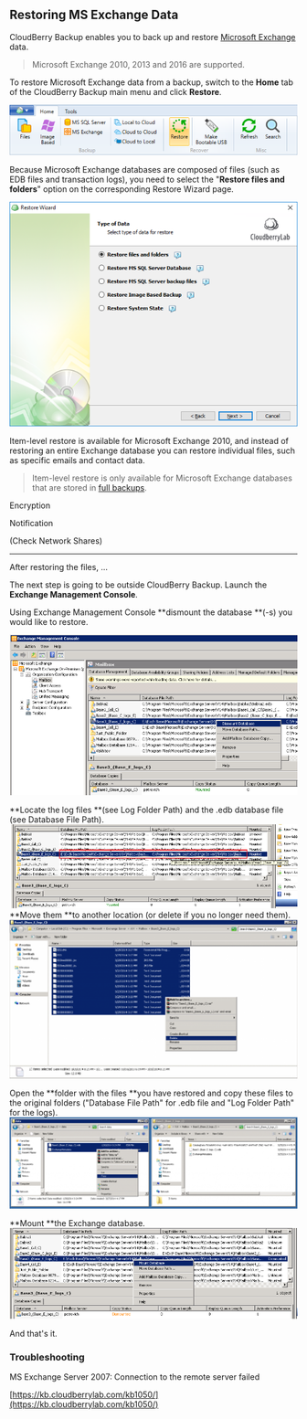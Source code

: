 ## Restoring MS Exchange Data

CloudBerry Backup enables you to back up and restore [Microsoft Exchange](http://office.microsoft.com/en-us/exchange/) data.

> Microsoft Exchange 2010, 2013 and 2016 are supported.

To restore Microsoft Exchange data from a backup, switch to the **Home** tab of the CloudBerry Backup main menu and click **Restore**.

![](/assets/restore-button.png)

Because Microsoft Exchange databases are composed of files \(such as EDB files and transaction logs\), you need to select the "**Restore files and folders**" option on the corresponding Restore Wizard page.

![](/assets/restore-select-data-type-03-files-folders.png)

Item-level restore is available for Microsoft Exchange 2010, and instead of restoring an entire Exchange database you can restore individual files, such as specific emails and contact data.

> Item-level restore is only available for Microsoft Exchange databases that are stored in [full backups](https://www.cloudberrylab.com/blog/block-level-backup-and-full-backup-explained/).



Encryption

Notification

\(Check Network Shares\)

---

After restoring the files, ...

The next step is going to be outside CloudBerry Backup. Launch the **Exchange Management Console**.

Using Exchange Management Console **dismount the database **\(-s\) you would like to restore.

![](/assets/restore-exchange-console-dismount.png)

**Locate the log files **\(see Log Folder Path\) and the .edb database file \(see Database File Path\).![](/assets/restore-exchange-console-locate-logs.png)**Move them **to another location \(or delete if you no longer need them\).![](/assets/restore-exchange-console-move-logs.png)

Open the **folder with the files **you have restored and copy these files to the original folders \("Database File Path" for .edb file and "Log Folder Path" for the logs\).![](/assets/restore-exchange-open-folder.png)

**Mount **the Exchange database.![](/assets/restore-exchange-mount.png)

And that's it.

### Troubleshooting

MS Exchange Server 2007: Connection to the remote server failed

[https://kb.cloudberrylab.com/kb1050/](https://kb.cloudberrylab.com/kb1050/)

